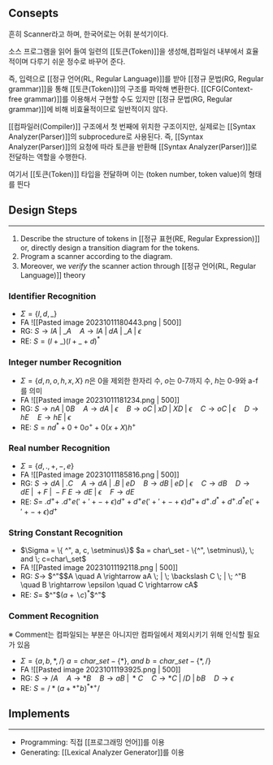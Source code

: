 ## Consepts

흔히 Scanner라고 하며, 한국어로는 어휘 분석기이다. 

소스 프로그램을 읽어 들여 일련의 [[토큰(Token)]]을 생성해,컴파일러 내부에서 효율적이며 다루기 쉬운 정수로 바꾸어 준다. 

즉, 입력으로 [[정규 언어(RL, Regular Language)]]를 받아 [[정규 문법(RG, Regular grammar)]]을 통해 [[토큰(Token)]]의 구조를 파악해 변환한다. [[CFG(Context-free grammar)]]를 이용해서 구현할 수도 있지만 [[정규 문법(RG, Regular grammar)]]에 비해 비효율적이므로 일반적이지 않다. 

[[컴파일러(Compiler)]] 구조에서 첫 번째에 위치한 구조이지만, 실제로는 [[Syntax Analyzer(Parser)]]의 subprocedure로 사용된다. 즉, [[Syntax Analyzer(Parser)]]의 요청에 따라 토큰을 반환해 [[Syntax Analyzer(Parser)]]로 전달하는 역할을 수행한다.

여기서 [[토큰(Token)]] 타입을 전달하며 이는 (token number, token value)의 형태를 띈다


## **Design Steps**
---
1) Describe the structure of tokens in [[정규 표현(RE, Regular Expression)]] or, directly design a transition diagram for the tokens.
2) Program a scanner according to the diagram.
3) Moreover, we *verify* the scanner action through [[정규 언어(RL, Regular Language)]] theory


### Identifier Recognition
+ $\Sigma = \{ l, d, \_ \}$ 
+ FA
![[Pasted image 20231011180443.png | 500]]
+ RG: $S \rightarrow lA \; | \; \_A \quad A \rightarrow lA \; | \; dA \; | \; \_A \; | \; \epsilon$
+ RE: $S = (l+\_)(l+\_+d)^*$
### Integer number Recognition
+ $\Sigma = \{ d, n, o, h, x, X\}$ $n$은 0을 제외한 한자리 수, $o$는 0-7까지 수, $h$는 0-9와 a-f를 의미 
+ FA
![[Pasted image 20231011181234.png | 500]]
+ RG: $S \rightarrow nA \; | \; 0B \quad A \rightarrow dA \; | \; \epsilon \quad B \rightarrow oC \; | \; xD \; | \; XD \; | \; \epsilon \quad C \rightarrow oC \; | \; \epsilon \quad D \rightarrow hE \quad E \rightarrow hE \; | \; \epsilon$
+ RE: $S = nd^*+0+0o^+ +0(x+X)h^+$
### Real number Recognition
+ $\Sigma = \{ d, ., +, -, e\}$
+ FA
![[Pasted image 20231011185816.png | 500]]
+ RG: $S \rightarrow dA \; | \; .C \quad A \rightarrow dA \; | \; .B \; | \; eD \quad B \rightarrow dB \; | \; eD \; | \; \epsilon \quad C \rightarrow dB \quad D \rightarrow dE \; | \; +F \; | \; -F$ 
	  $E \rightarrow dE \; | \; \epsilon \quad F \rightarrow dE$
+ RE: $S = \; .d^+ + \; .d^+e('+'+-+\epsilon)d^+ + d^+e('+'+-+\epsilon)d^+ + \; d^+.d^*+ d^+.d^*e('+'+-+\epsilon)d^+$
### String Constant Recognition
+ $\Sigma = \{ ^", a, c,  \setminus\}$ $a = char\_set - \{^", \setminus\}, \; and \; c=char\_set$
+ FA
![[Pasted image 20231011192118.png | 500]]
+ RG: $S\rightarrow$ $^"$$A \quad A \rightarrow aA \; | \; \backslash C \; | \; ^"B \quad B \rightarrow \epsilon \quad C \rightarrow cA$
+ RE: $S =$ $^"$$(a+\backslash c)^*$$^"$
### Comment Recognition
※ Comment는 컴파일되는 부분은 아니지만 컴파일에서 제외시키기 위해 인식할 필요가 있음
+ $\Sigma = \{ a, b, *, /\}$ $a = char\_set - \{*\}, \; and \; b=char\_set - \{*, /\}$
+ FA
![[Pasted image 20231011193925.png | 500]]
+ RG: $S \rightarrow /A \quad A \rightarrow *B \quad B \rightarrow aB \; | \; *C \quad C \rightarrow *C \; | \; /D \; | \; bB \quad D \rightarrow \epsilon$
+ RE: $S = /*(a+*^+b)^* *^+/$
## **Implements**
---
+ Programming: 직접 [[프로그래밍 언어]]를 이용
+ Generating: [[Lexical Analyzer Generator]]를 이용 